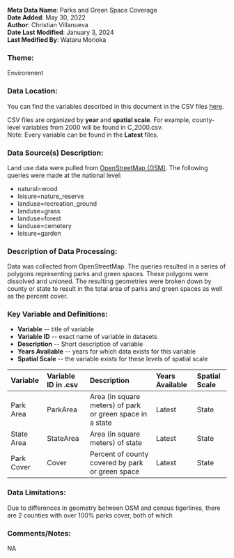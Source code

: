 **Meta Data Name**: Parks and Green Space Coverage  
**Date Added**: May 30, 2022  
**Author**: Christian Villanueva   
**Date Last Modified**: January 3, 2024  
**Last Modified By**: Wataru Morioka  

### Theme: 
Environment

### Data Location: 
You can find the variables described in this document in the CSV files [here](../full_tables).  

CSV files are organized by **year** and **spatial scale**. For example, county-level variables from 2000 will be found in C_2000.csv.  
Note: Every variable can be found in the **Latest** files.

### Data Source(s) Description:  
Land use data were pulled from [OpenStreetMap (OSM)](openstreetmap.org). The following queries were made at the national level:
* natural=wood  
* leisure=nature_reserve  
* landuse=recreation_ground  
* landuse=grass  
* landuse=forest
* landuse=cemetery
* leisure=garden

### Description of Data Processing: 
Data was collected from OpenStreetMap. The queries resulted in a series of polygons representing parks and green spaces. These polygons were dissolved and unioned. The resulting geometries were broken down by county or state to result in the total area of parks and green spaces as well as the percent cover.


### Key Variable and Definitions:

- **Variable** -- title of variable
- **Variable ID** -- exact name of variable in datasets
- **Description** -- Short description of variable
- **Years Available** -- years for which data exists for this variable
- **Spatial Scale** -- the variable exists for these levels of spatial scale

| Variable | Variable ID in .csv | Description | Years Available | Spatial Scale |
|:---------|:--------------------|:------------|:----------------|:--------------|
| Park Area | ParkArea | Area (in square meters) of park or green space in a state | Latest | State |
| State Area | StateArea | Area (in square meters) of state | Latest | State |
| Park Cover | Cover | Percent of county covered by park or green space| Latest | State |

### Data Limitations:

Due to differences in geometry between OSM and census tigerlines, there are 2 counties with over 100% parks cover, both of which

### Comments/Notes:

NA
